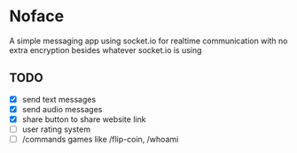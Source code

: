 # Noface
A simple messaging app using socket.io for realtime communication with no extra encryption besides whatever socket.io is using

## TODO
- [x] send text messages
- [x] send audio messages
- [x] share button to share website link
- [ ] user rating system
- [ ] /commands games like /flip-coin, /whoami